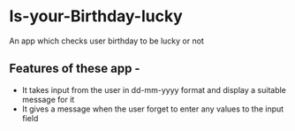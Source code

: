 # Is-your-Birthday-lucky

An app which checks user birthday to be lucky or not

## Features of these app -

- It takes input from the user in dd-mm-yyyy format and display a suitable message for it
- It gives a message when the user forget to enter any values to the input field
